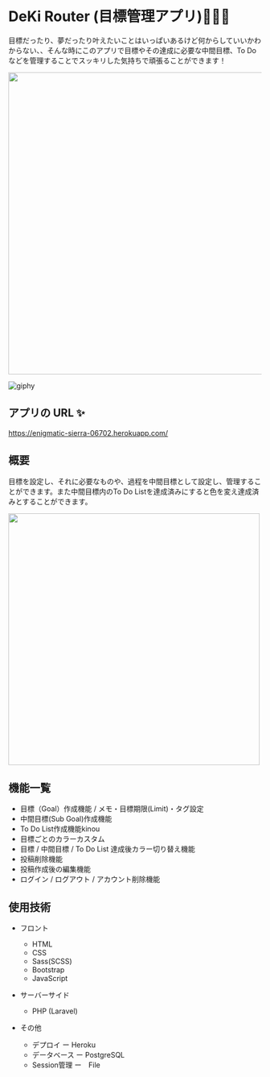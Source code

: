 # DeKi Router (目標管理アプリ)📗📘📕
目標だったり、夢だったり叶えたいことはいっぱいあるけど何からしていいかわからない、、そんな時にこのアプリで目標やその達成に必要な中間目標、To Doなどを管理することでスッキリした気持ちで頑張ることができます！

<image src="public/img/GekiRouterImage.png" width="600px">

![giphy](https://user-images.githubusercontent.com/75403424/144709610-eb8abdaf-b1b6-45ec-aaee-32f8717b60a2.gif)

## アプリの URL &#x2728;

https://enigmatic-sierra-06702.herokuapp.com/

## 概要
目標を設定し、それに必要なものや、過程を中間目標として設定し、管理することができます。また中間目標内のTo Do Listを達成済みにすると色を変え達成済みとすることができます。

<image src="public/img/DeKirouter.gif" width="500px">

## 機能一覧

 - 目標（Goal）作成機能 / メモ・目標期限(Limit)・タグ設定
 - 中間目標(Sub Goal)作成機能
 - To Do List作成機能kinou
 - 目標ごとのカラーカスタム
 - 目標 / 中間目標 / To Do List 達成後カラー切り替え機能
 - 投稿削除機能
 - 投稿作成後の編集機能
 - ログイン / ログアウト / アカウント削除機能

## 使用技術

- フロント

  - HTML
  - CSS
  - Sass(SCSS)
  - Bootstrap
  - JavaScript

- サーバーサイド

  - PHP (Laravel)

- その他
  - デプロイ ー Heroku
  - データベース ー PostgreSQL
  - Session管理 ー　File
